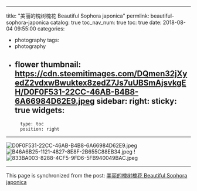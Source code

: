 
---
title: "美丽的槐树槐花 Beautiful Sophora japonica"
permlink: beautiful-sophora-japonica
catalog: true
toc_nav_num: true
toc: true
date: 2018-08-04 09:55:00
categories:
- photography
tags:
- photography
- flower
thumbnail: https://cdn.steemitimages.com/DQmen32jXyedZ2vdxwBwuktex8zedZ7Js7uUBSmAjsvkgEH/D0F0F531-22CC-46AB-B4B8-6A66984D62E9.jpeg
sidebar:
    right:
        sticky: true
widgets:
    -
        type: toc
        position: right
---


![D0F0F531-22CC-46AB-B4B8-6A66984D62E9.jpeg](https://cdn.steemitimages.com/DQmen32jXyedZ2vdxwBwuktex8zedZ7Js7uUBSmAjsvkgEH/D0F0F531-22CC-46AB-B4B8-6A66984D62E9.jpeg)![B46A6B25-1121-4827-8E8F-2B655C88EB34.jpeg](https://cdn.steemitimages.com/DQmcZKaMREbvfejKRgTBY6uFjryJwx2gqK55sMCHVWNRVb3/B46A6B25-1121-4827-8E8F-2B655C88EB34.jpeg)
!
![833BA003-8288-4CF5-9FD6-5FB940049BAC.jpeg](https://cdn.steemitimages.com/DQmdt1b7SFzDwNC7BJfoUJGf6sW9Kva5X3p5vJsHFhQKfEz/833BA003-8288-4CF5-9FD6-5FB940049BAC.jpeg)

- - -

This page is synchronized from the post: [美丽的槐树槐花 Beautiful Sophora japonica](https://steemit.com/@cherryzz/beautiful-sophora-japonica)
